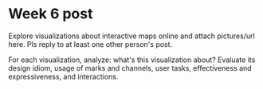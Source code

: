 # Week 6 post

Explore visualizations about interactive maps online and attach pictures/url
here. Pls reply to at least one other person's post.

For each visualization, analyze: what's this visualization about? Evaluate its
design idiom, usage of marks and channels, user tasks, effectiveness and
expressiveness, and interactions.
